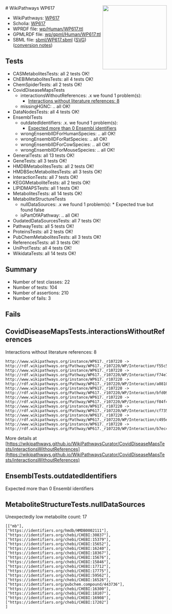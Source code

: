 <img style="float: right; width: 200px" src="../logo.png" />
# WikiPathways WP617

* WikiPathways: [WP617](https://identifiers.org/wikipathways:WP617)
* Scholia: [WP617](https://scholia.toolforge.org/wikipathways/WP617)
* WPRDF file: [wp/Human/WP617.ttl](../wp/Human/WP617.ttl)
* GPMLRDF file: [wp/gpml/Human/WP617.ttl](../wp/gpml/Human/WP617.ttl)
* SBML file: [sbml/WP617.sbml](../sbml/WP617.sbml) ([SVG](../sbml/WP617.svg)) ([conversion notes](../sbml/WP617.txt))

## Tests
* CASMetabolitesTests: all 2 tests OK!
* ChEBIMetabolitesTests: all 4 tests OK!
* ChemSpiderTests: all 2 tests OK!
* CovidDiseaseMapsTests
    * interactionsWithoutReferences: .x we found 1 problem(s):
        * [Interactions without literature references: 8](#2e295936)
    * missingHGNC: .. all OK!
* DataNodesTests: all 4 tests OK!
* EnsemblTests
    * outdatedIdentifiers: .x. we found 1 problem(s):
        * [Expected more than 0 Ensembl identifiers](#f44398b7)
    * wrongEnsemblIDForHumanSpecies: .. all OK!
    * wrongEnsemblIDForRatSpecies: .. all OK!
    * wrongEnsemblIDForCowSpecies: .. all OK!
    * wrongEnsemblIDForMouseSpecies: .. all OK!
* GeneralTests: all 13 tests OK!
* GeneTests: all 3 tests OK!
* HMDBMetabolitesTests: all 2 tests OK!
* HMDBSecMetabolitesTests: all 3 tests OK!
* InteractionTests: all 7 tests OK!
* KEGGMetaboliteTests: all 2 tests OK!
* LIPIDMAPSTests: all 1 tests OK!
* MetabolitesTests: all 14 tests OK!
* MetaboliteStructureTests
    * nullDataSources: .x we found 1 problem(s):
            * Expected true but found false
    * isPartOfAPathway: .. all OK!
* OudatedDataSourcesTests: all 7 tests OK!
* PathwayTests: all 5 tests OK!
* ProteinsTests: all 2 tests OK!
* PubChemMetabolitesTests: all 3 tests OK!
* ReferencesTests: all 3 tests OK!
* UniProtTests: all 4 tests OK!
* WikidataTests: all 14 tests OK!


## Summary

* Number of test classes: 22
* Number of tests: 104
* Number of assertions: 210
* Number of fails: 3

## Fails

<a name="2e295936" />

## CovidDiseaseMapsTests.interactionsWithoutReferences

Interactions without literature references: 8
```
http://www.wikipathways.org/instance/WP617._r107220 -> http://rdf.wikipathways.org/Pathway/WP617._r107220/WP/Interaction/f55c5
http://www.wikipathways.org/instance/WP617._r107220 -> http://rdf.wikipathways.org/Pathway/WP617._r107220/WP/Interaction/f74e7
http://www.wikipathways.org/instance/WP617._r107220 -> http://rdf.wikipathways.org/Pathway/WP617._r107220/WP/Interaction/a0810
http://www.wikipathways.org/instance/WP617._r107220 -> http://rdf.wikipathways.org/Pathway/WP617._r107220/WP/Interaction/bfd09
http://www.wikipathways.org/instance/WP617._r107220 -> http://rdf.wikipathways.org/Pathway/WP617._r107220/WP/Interaction/f04f4
http://www.wikipathways.org/instance/WP617._r107220 -> http://rdf.wikipathways.org/Pathway/WP617._r107220/WP/Interaction/cf735
http://www.wikipathways.org/instance/WP617._r107220 -> http://rdf.wikipathways.org/Pathway/WP617._r107220/WP/Interaction/c495e
http://www.wikipathways.org/instance/WP617._r107220 -> http://rdf.wikipathways.org/Pathway/WP617._r107220/WP/Interaction/b7ec4
```

More details at [https://wikipathways.github.io/WikiPathwaysCurator/CovidDiseaseMapsTests/interactionsWithoutReferences](https://wikipathways.github.io/WikiPathwaysCurator/CovidDiseaseMapsTests/interactionsWithoutReferences)

<a name="f44398b7" />

## EnsemblTests.outdatedIdentifiers

Expected more than 0 Ensembl identifiers
<a name="91904190" />

## MetaboliteStructureTests.nullDataSources

Unexpectedly low metabolite count: 17
```
[["mb"],
["https://identifiers.org/hmdb/HMDB0002111"],
["https://identifiers.org/chebi/CHEBI:30837"],
["https://identifiers.org/chebi/CHEBI:15379"],
["https://identifiers.org/chebi/CHEBI:15652"],
["https://identifiers.org/chebi/CHEBI:16240"],
["https://identifiers.org/chebi/CHEBI:18367"],
["https://identifiers.org/chebi/CHEBI:15676"],
["https://identifiers.org/chebi/CHEBI:15846"],
["https://identifiers.org/chebi/CHEBI:17712"],
["https://identifiers.org/chebi/CHEBI:17775"],
["https://identifiers.org/chebi/CHEBI:59562"],
["https://identifiers.org/chebi/CHEBI:16526"],
["https://identifiers.org/pubchem.compound/443736"],
["https://identifiers.org/chebi/CHEBI:16300"],
["https://identifiers.org/chebi/CHEBI:18107"],
["https://identifiers.org/chebi/CHEBI:16908"],
["https://identifiers.org/chebi/CHEBI:17202"]
]
```

